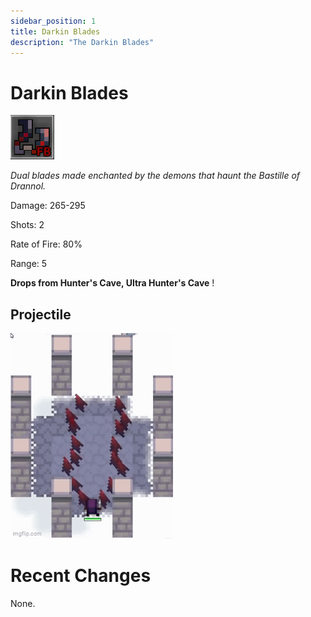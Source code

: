```yaml
---
sidebar_position: 1
title: Darkin Blades
description: "The Darkin Blades"
---
```


# Darkin Blades

![darkin](https://raw.githubusercontent.com/Terracidal/Gifs/83ed19825b283e7ccdbce58f8420def6fb6b4c28/Darkin.png)

<i>Dual blades made enchanted by the demons that haunt the Bastille of Drannol.</i>


Damage: 265-295

Shots: 2

Rate of Fire: 80%

Range: 5


**Drops from Hunter's Cave, Ultra Hunter's Cave** !
## Projectile

![Darkin Projectile](https://raw.githubusercontent.com/Terracidal/Gifs/c207ef162d82ac54b201868f8db0a3ee82af6faf/9ff7yr.gif)

# Recent Changes
None. 
